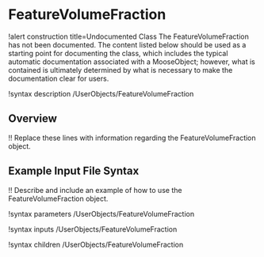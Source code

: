 # FeatureVolumeFraction

!alert construction title=Undocumented Class
The FeatureVolumeFraction has not been documented. The content listed below should be used as a starting point for
documenting the class, which includes the typical automatic documentation associated with a
MooseObject; however, what is contained is ultimately determined by what is necessary to make the
documentation clear for users.

!syntax description /UserObjects/FeatureVolumeFraction

## Overview

!! Replace these lines with information regarding the FeatureVolumeFraction object.

## Example Input File Syntax

!! Describe and include an example of how to use the FeatureVolumeFraction object.

!syntax parameters /UserObjects/FeatureVolumeFraction

!syntax inputs /UserObjects/FeatureVolumeFraction

!syntax children /UserObjects/FeatureVolumeFraction
